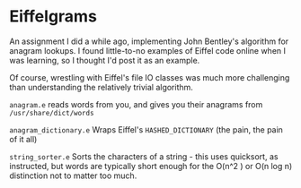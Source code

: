 Eiffelgrams
===========

An assignment I did a while ago, implementing John Bentley's algorithm for
anagram lookups. I found little-to-no examples of Eiffel code online when I was 
learning, so I thought I'd post it as an example.

Of course, wrestling with Eiffel's file IO classes was much more challenging
than understanding the relatively trivial algorithm.

<code>anagram.e</code> reads words from you, and gives you their anagrams from
<code>/usr/share/dict/words</code>

<code>anagram_dictionary.e</code> Wraps Eiffel's <code>HASHED_DICTIONARY</code>
(the pain, the pain of it all)

<code>string_sorter.e</code> Sorts the characters of a string - this uses
quicksort, as instructed, but words are typically short enough for the
O(n^2 ) or O(n log n) distinction not to matter too much.
